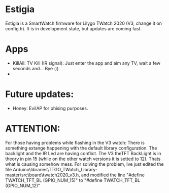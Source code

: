 # Estigia

Estigia is a SmartWatch firmware for Lilygo TWatch 2020 (V3, change it on config.h).
It is in development state, but updates are coming fast.

# Apps
- KillAll: TV Kill (IR signal): Just enter the app and aim any TV, wait a few seconds and... Bye :))
- 
# Future updates:
- Honey: EvilAP for phising purposes.

# ATTENTION:
For those having problems while flashing in the V3 watch: There is something extange happening with the default library configuration. The backlight and the IR Led are having conflict.  The V3 theTFT BackLight is in theory in pin 15 (while on the other watch versions it is setted to 12). Thats what is causing somehow mess. For solving the problem, Ive just edited the file Arduino\libraries\TTGO_TWatch_Library-master\src\board\twatch2020_v3.h, and modified the line
"#define TWATCH_TFT_BL (GPIO_NUM_15)"
to
"#define TWATCH_TFT_BL (GPIO_NUM_12)"

